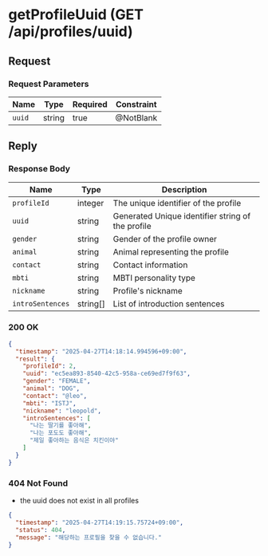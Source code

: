 # getProfileUuid (GET /api/profiles/uuid)

## Request

### Request Parameters

| Name   | Type   | Required | Constraint |
|--------|--------|----------|------------|
| `uuid` | string | true     | @NotBlank  |

## Reply

### Response Body

| Name             | Type     | Description                                       |
|------------------|----------|---------------------------------------------------|
| `profileId`      | integer  | The unique identifier of the profile              |
| `uuid`           | string   | Generated Unique identifier string of the profile |
| `gender`         | string   | Gender of the profile owner                       |
| `animal`         | string   | Animal representing the profile                   |
| `contact`        | string   | Contact information                               |
| `mbti`           | string   | MBTI personality type                             |
| `nickname`       | string   | Profile's nickname                                |
| `introSentences` | string[] | List of introduction sentences                    |

### 200 OK

```json
{
  "timestamp": "2025-04-27T14:18:14.994596+09:00",
  "result": {
    "profileId": 2,
    "uuid": "ec5ea893-8540-42c5-958a-ce69ed7f9f63",
    "gender": "FEMALE",
    "animal": "DOG",
    "contact": "@leo",
    "mbti": "ISTJ",
    "nickname": "leopold",
    "introSentences": [
      "나는 딸기를 좋아해",
      "나는 포도도 좋아해",
      "제일 좋아하는 음식은 치킨이야"
    ]
  }
}
```

### 404 Not Found

- the uuid does not exist in all profiles
```json
{
  "timestamp": "2025-04-27T14:19:15.75724+09:00",
  "status": 404,
  "message": "해당하는 프로필을 찾을 수 없습니다."
}
```
